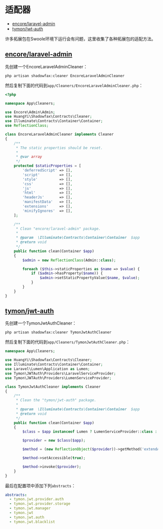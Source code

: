 # 适配器

- [encore/laravel-admin](#encore-laravel-admin)
- [tymon/jwt-auth](#tymon-jwt-auth)

许多拓展包在Swoole环境下运行会有问题，这里收集了各种拓展包的适配方法。

<a name="encore-laravel-admin"></a>
## [encore/laravel-admin](https://github.com/z-song/laravel-admin)

先创建一个EncoreLaravelAdminCleaner：

```shell
php artisan shadowfax:cleaner EncoreLaravelAdminCleaner
```

然后复制下面的代码到`app/Cleaners/EncoreLaravelAdminCleaner.php`：

```php
<?php

namespace App\Cleaners;

use Encore\Admin\Admin;
use HuangYi\Shadowfax\Contracts\Cleaner;
use Illuminate\Contracts\Container\Container;
use ReflectionClass;

class EncoreLaravelAdminCleaner implements Cleaner
{
    /**
     * The static properties should be reset.
     *
     * @var array
     */
    protected $staticProperties = [
        'deferredScript' => [],
        'script'         => [],
        'style'          => [],
        'css'            => [],
        'js'             => [],
        'html'           => [],
        'headerJs'       => [],
        'manifestData'   => [],
        'extensions'     => [],
        'minifyIgnores'  => [],
    ];

    /**
     * Clean "encore/laravel-admin" package.
     *
     * @param  \Illuminate\Contracts\Container\Container  $app
     * @return void
     */
    public function clean(Container $app)
    {
        $admin = new ReflectionClass(Admin::class);

        foreach ($this->staticProperties as $name => $value) {
            if ($admin->hasProperty($name)) {
                $admin->setStaticPropertyValue($name, $value);
            }
        }
    }
}
```

<a name="tymon-jwt-auth"></a>
## [tymon/jwt-auth](https://github.com/tymondesigns/jwt-auth)

先创建一个TymonJwtAuthCleaner：

```shell
php artisan shadowfax:cleaner TymonJwtAuthCleaner
```

然后复制下面的代码到`app/Cleaners/TymonJwtAuthCleaner.php`：

```php
namespace App\Cleaners;

use HuangYi\Shadowfax\Contracts\Cleaner;
use Illuminate\Contracts\Container\Container;
use Laravel\Lumen\Application as Lumen;
use Tymon\JWTAuth\Providers\LaravelServiceProvider;
use Tymon\JWTAuth\Providers\LumenServiceProvider;

class TymonJwtAuthCleaner implements Cleaner
{
    /**
     * Clean the "tymon/jwt-auth" package.
     *
     * @param  \Illuminate\Contracts\Container\Container  $app
     * @return void
     */
    public function clean(Container $app)
    {
        $class = $app instanceof Lumen ? LumenServiceProvider::class : LaravelServiceProvider::class;

        $provider = new $class($app);

        $method = (new ReflectionObject($provider))->getMethod('extendAuthGuard');

        $method->setAccessible(true);

        $method->invoke($provider);
    }
}
```

最后在配置项中添加下列`abstracts`：

```yaml
abstracts:
  - tymon.jwt.provider.auth
  - tymon.jwt.provider.storage
  - tymon.jwt.manager
  - tymon.jwt
  - tymon.jwt.auth
  - tymon.jwt.blacklist
```
